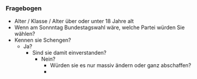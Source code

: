 ### Fragebogen

- Alter / Klasse / Alter über oder unter 18 Jahre alt
- Wenn am Sonnntag Bundestagswahl wäre, welche Partei würden Sie wählen?
- Kennen sie Schengen?
	- Ja?
		- Sind sie damit einverstanden?
			- Nein?
				- Würden sie es nur massiv ändern oder ganz abschaffen?
				- 